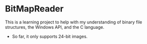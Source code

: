 # BitMapReader
This is a learning project to help with my understanding of binary file structures, the Windows API, and the C language.
- So far, it only supports 24-bit images.

